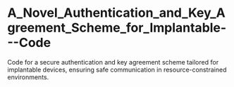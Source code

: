 # A_Novel_Authentication_and_Key_Agreement_Scheme_for_Implantable---Code
Code for a secure authentication and key agreement scheme tailored for implantable devices, ensuring safe communication in resource-constrained environments.
